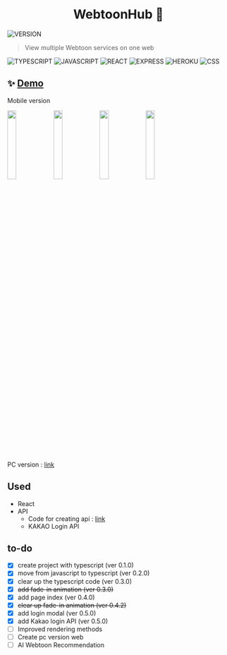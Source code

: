<h1 align="center">WebtoonHub 👋</h1>

![VERSION](https://img.shields.io/badge/version-0.6.1-blue.svg?cacheSeconds=2592000)

> View multiple Webtoon services on one web<br>

![TYPESCRIPT](https://img.shields.io/badge/Typescript-3178c6?style=flat-square&logo=typescript&logoColor=white) ![JAVASCRIPT](https://img.shields.io/badge/Javascript-F7DF1E?style=flat-square&logo=Javascript&logoColor=black) ![REACT](https://img.shields.io/badge/React-61DAFB?style=flat-square&logo=react&logoColor=black) ![EXPRESS](https://img.shields.io/badge/Express-4C4C4C?style=flat-square&logo=Express&logoColor=white) ![HEROKU](https://img.shields.io/badge/Heroku-430098?style=flat-square&logo=Heroku&logoColor=white) ![CSS](https://img.shields.io/badge/CSS3-1572B6?style=flat-square&logo=css3&logoColor=white)


## ✨ [Demo](https://hyeokjaelee.github.io/Webtoon-Hub-mobile/)
Mobile version

<img style ="display:inline" src = "https://user-images.githubusercontent.com/71566740/105576434-1f919e00-5db6-11eb-8e2a-58ef9095ef00.jpg" width="20%"> <img style ="display:inline" src = "https://user-images.githubusercontent.com/71566740/105576437-202a3480-5db6-11eb-8cc6-104e5582c6c8.jpg" width="20%"> <img style ="display:inline" src = "https://user-images.githubusercontent.com/71566740/105576435-202a3480-5db6-11eb-938e-893fa83c5f87.jpg" width="20%"> <img style ="display:inline" src = "https://user-images.githubusercontent.com/71566740/105576433-1dc7da80-5db6-11eb-809f-4272932ea398.jpg" width="20%">

PC version : [link](https://github.com/HyeokjaeLee/Toy-projects-API)

## Used

- React
- API
  - Code for creating api : [link](https://github.com/HyeokjaeLee/Toy-projects-API)
  - KAKAO Login API

## to-do

- [x] create project with typescript (ver 0.1.0)<br>
- [x] move from javascript to typescript (ver 0.2.0)<br>
- [x] clear up the typescript code (ver 0.3.0)<br>
- [x] ~~add fade-in animation (ver 0.3.0)~~<br>
- [x] add page index (ver 0.4.0)<br>
- [x] ~~clear up fade-in animation (ver 0.4.2)~~<br>
- [x] add login modal (ver 0.5.0)<br>
- [x] add Kakao login API (ver 0.5.0)<br>
- [ ] Improved rendering methods<br>
- [ ] Create pc version web<br>
- [ ] AI Webtoon Recommendation<br>
